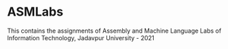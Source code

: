 # ASMLabs

This contains the assignments of Assembly and Machine Language Labs of Information Technology, Jadavpur University - 2021
